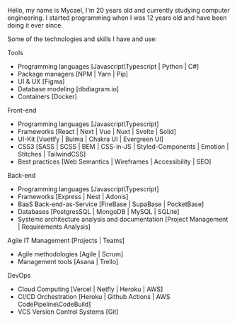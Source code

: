 <p>Hello, my name is Mycael, I'm 20 years old and currently studying computer engineering. I started programming when I was 12 years old and have been doing it ever since.</p>

<p>Some of the technologies and skills I have and use:</p>

<p>Tools</p>
<ul>
  <li>Programming languages [Javascript\Typescript | Python | C#]</li>
  <li>Package managers [NPM | Yarn | Pip]</li>
  <li>UI & UX [Figma]</li>
  <li>Database modeling [dbdiagram.io]</li>
  <li>Containers [Docker]</li>
</ul>

<p>Front-end</p>
<ul>
  <li>Programming languages [Javascript\Typescript]</li>
  <li>Frameworks [React | Next | Vue | Nuxt | Svelte | Solid]</li>
  <li>UI-Kit [Vuetify | Bulma | Chakra UI | Evergreen UI]</li>
  <li>CSS3 [SASS | SCSS | BEM | CSS-in-JS | Styled-Components | Emotion | Stitches | TailwindCSS]</li>
  <li>Best practices [Web Semantics | Wireframes | Accessibility | SEO]</li>
</ul>

<p>Back-end</p>
<ul>
  <li>Programming languages [Javascript\Typescript]</li>
  <li>Frameworks [Express | Nest | Adonis]</li>
  <li>BaaS Back-end-as-Service [FireBase | SupaBase | PocketBase]</li>
  <li>Databases [PostgresSQL | MongoDB | MySQL | SQLite]</li>
  <li>Systems architecture analysis and documentation [Project Management | Requirements Analysis]</li>
</ul>

<div>
  <p>Agile IT Management [Projects | Teams]</p>
  <ul>
    <li>Agile methodologies [Agile | Scrum]</li>
    <li>Management tools [Asana | Trello]</li>
  </ul>
</div>

<div>
  <p>DevOps</p>
  <ul>
    <li>Cloud Computing [Vercel | Netfly | Heroku | AWS]</li>
    <li>CI/CD Orchestration [Heroku | Github Actions | AWS CodePipeline\CodeBuild]</li>
    <li>VCS Version Control Systems [Git]</li>
  </ul>
</div>
